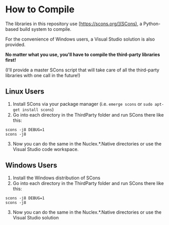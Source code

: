 How to Compile
==============

The libraries in this repository use [https://scons.org/](SCons),
a Python-based build system to compile.

For the convenience of Windows users, a Visual Studio solution
is also provided.

**No matter what you use, you'll have to compile the third-party
libraries first!**

(I'll provide a master SCons script that will take care of all
the third-party libraries with one call in the future!)


Linux Users
-----------

1. Install SCons via your package manager (i.e. `emerge scons` or `sudo apt-get install scons`)
2. Go into each directory in the ThirdParty folder and run SCons there like this:

```
scons -j8 DEBUG=1
scons -j8
```

3. Now you can do the same in the Nuclex.*.Native directories or use the Visual Studio code workspace.


Windows Users
-------------

1. Install the Windows distribution of SCons
2. Go into each directory in the ThirdParty folder and run SCons there like this:

```
scons -j8 DEBUG=1
scons -j8
```

3. Now you can do the same in the Nuclex.*.Native directories or use the Visual Studio solution
